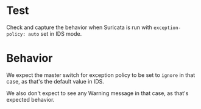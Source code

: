 Test
====

Check and capture the behavior when Suricata is run with `exception-policy:
auto` set in IDS mode.

Behavior
========

We expect the master switch for exception policy to be set to `ignore` in that
case, as that's the default value in IDS.

We also don't expect to see any Warning message in that case, as that's expected
behavior.
